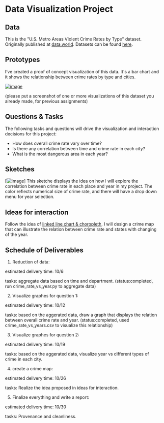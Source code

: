 # Data Visualization Project

## Data
This is the "U.S. Metro Areas Violent Crime Rates by Type" dataset. Originally published at [data.world](https://data.world/carlvlewis/u-s-metro-areas-violent-crime-rates-by-type-1970-2015). Datasets can be found [here](https://gist.github.com/yyaaa1/2a71bdf8de2d1fb6bcf02ee19e2d7322).

## Prototypes

I’ve created a proof of concept visualization of this data. It's a bar chart  and it shows the relationship between crime rates by type and cities.

[![image](https://user-images.githubusercontent.com/44675597/65655739-3cb03400-dfeb-11e9-9681-a7d6c6f38142.png)](https://beta.vizhub.com/yyaaa1/51d8e4ac85ba43a8b8924ec4ab674892)

(please put a screenshot of one or more visualizations of this dataset you already made, for previous assignments)

## Questions & Tasks

The following tasks and questions will drive the visualization and interaction decisions for this project:

 * How does overall crime rate vary over time?
 * Is there any correlation between time and crime rate in each city?
 * What is the most dangerous area in each year?
 

## Sketches

[![image](https://user-images.githubusercontent.com/44675597/65656505-10e27d80-dfee-11e9-99a0-a05b74976e10.png)]
This sketche displays the idea on how I will explore the correlation between crime rate in each place and year in my project.
The color reflects numerical size of crime rate, and there will have a drop down menu for year selection.

## Ideas for interaction
Follow the idea of [linked line chart & choropleth](http://curran.github.io/model/examples/d3LinkedChoropleth/), I will design a crime map that can illustrate the relation between crime rate and states with changing of the year. 

## Schedule of Deliverables
1. Reduction of data:



estimated delivery time: 10/6



tasks:
aggregate data based on time and department. (status:completed, run crime_rate_vs_year.py to aggregate data)

2. Visualize graphes for question 1:


estimated delivery time: 10/12

tasks:
based on the aggerated data, draw a graph that displays the relation between overall crime rate and year. (status:completed, used crime_rate_vs_years.csv to visualize this relationship)

3. Visualize graphes for question 2:


estimated delivery time: 10/19


tasks:
based on the aggerated data, visualize year vs different types of crime in each city.

4. create a crime map:

estimated delivery time: 10/26


tasks:
Realize the idea proposed in ideas for interaction.

5. Finalize everything and write a report:


estimated delivery time: 10/30


tasks:
Provenance and cleanliness.



